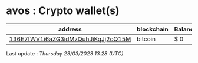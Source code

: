 # avos : Crypto wallet(s)

| address | blockchain | Balance |
|---|---|---|
| [136E7fWV1i6aZG3idMzQuhJiKqJj2oQ15M](https://www.blockchain.com/explorer/addresses/btc/136E7fWV1i6aZG3idMzQuhJiKqJj2oQ15M) | bitcoin | $ 0 |

Last update : _Thursday 23/03/2023 13.28 (UTC)_

